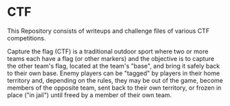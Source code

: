 # CTF

This Repository consists of writeups and challenge files of various CTF competitions.

Capture the flag (CTF) is a traditional outdoor sport where two or more teams each have a flag (or other markers) and the objective is to capture the other team's flag, located at the team's "base", and bring it safely back to their own base. Enemy players can be "tagged" by players in their home territory and, depending on the rules, they may be out of the game, become members of the opposite team, sent back to their own territory, or frozen in place ("in jail") until freed by a member of their own team.
